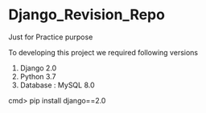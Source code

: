 # Django_Revision_Repo
Just for Practice purpose

To developing this project we required following versions

1. Django 2.0
2. Python 3.7
3. Database :  MySQL 8.0

cmd> pip install django==2.0
